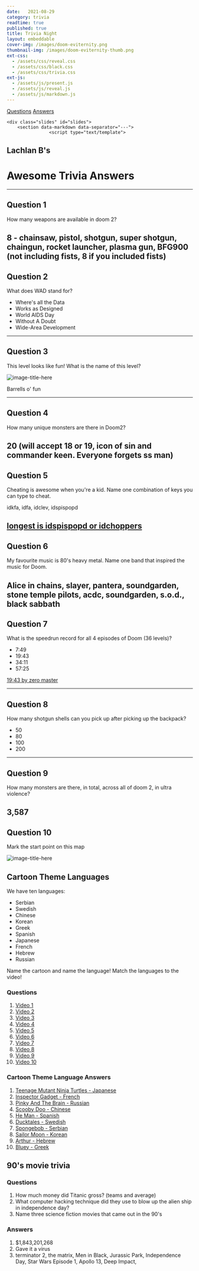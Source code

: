 ```yaml
---
date:   2021-08-29
category: trivia
readtime: true
published: true
title: Trivia Night
layout: embeddable
cover-img: /images/doom-eviternity.png
thumbnail-img: /images/doom-eviternity-thumb.png
ext-css: 
  - /assets/css/reveal.css
  - /assets/css/black.css
  - /assets/css/trivia.css
ext-js: 
  - /assets/js/present.js
  - /assets/js/reveal.js
  - /assets/js/markdown.js
---
```


<div class="reveal">
  <div class='footer'>
    <a href="trivia-night-questions">Questions</a>
    <a href="trivia-night-answers">Answers</a>
  </div>

	<div class="slides" id="slides">
        <section data-markdown data-separator="---">
                    <script type="text/template">
## Lachlan B's
# Awesome Trivia Answers
---
## Question 1 

How many weapons are available in doom 2?  

8 - chainsaw, pistol, shotgun, super shotgun, chaingun, rocket launcher, plasma gun, BFG900 (not including fists, 8 if you included fists) <!-- .element: class="fragment answer" -->
---
## Question 2
What does WAD stand for? 
* Where's all the Data <!-- .element: class="fragment highlight-red" --> 
* Works as Designed
* World AIDS Day
* Without A Doubt 
* Wide-Area Development                      
---
## Question 3
This level looks like fun! What is the name of this level?  

![image-title-here](/images/barrells.png)<!-- .element: class="smallerimage" --> 

Barrells o' fun <!-- .element: class="fragment answer" --> 

---
## Question 4
How many unique monsters are there in Doom2? 

20 (will accept 18 or 19, icon of sin and commander keen. Everyone forgets ss man)<!-- .element: class="fragment answer" --> 
---
## Question 5
Cheating is awesome when you're a kid. Name one combination of keys you can type to cheat.

idkfa, idfa, idclev, idspispopd <!-- .element: class="fragment answer" -->

[longest is idspispopd or idchoppers](https://doom.fandom.com/wiki/Doom_Cheat_Codes)<!-- .element: class="fragment answer" -->
---
## Question 6
My favourite music is 80's heavy metal. Name one band that inspired the music for Doom.

Alice in chains, slayer, pantera, soundgarden, stone temple pilots, acdc, soundgarden, s.o.d., black sabbath<!-- .element: class="fragment answer" -->
---
## Question 7
What is the speedrun record for all 4 episodes of Doom (36 levels)? 
- 7:49
- 19:43 <!-- .element: class="fragment highlight-red" -->
- 34:11
- 57:25

[19:43 by zero master](https://www.youtube.com/watch?v=d0Dl8HSKMWM)<!-- .element: class="fragment " -->

---
## Question 8
How many shotgun shells can you pick up after picking up the backpack? 
* 50 
* 80 
* 100 <!-- .element: class="fragment highlight-red" -->
* 200
---
## Question 9
How many monsters are there, in total, across all of doom 2, in ultra violence? 

3,587<!-- .element: class="fragment answer" -->
---
## Question 10
Mark the start point on this map 

![image-title-here](/images/e1m1-answer.png)<!-- .element: class="fragment" -->
                    </script>
        </section>
			</div>
		</div>



 

## Cartoon Theme Languages

We have ten languages:

* Serbian
* Swedish
* Chinese
* Korean
* Greek
* Spanish
* Japanese
* French
* Hebrew
* Russian
 
Name the cartoon and name the language! Match the languages to the video!
 
### Questions

1.  [Video 1](https://www.youtube.com/watch?v=dZMgzhRma_c) 
2.  [Video 2](https://www.youtube.com/watch?v=Dqd0mVAn_xk) 
3.  [Video 3](https://www.youtube.com/watch?v=lisTWZrcy9o) 
4.  [Video 4](https://www.youtube.com/watch?v=R3_R5Zsvc7Q) 
5.  [Video 5](https://www.youtube.com/watch?v=ae2No7bprmY) 
6.  [Video 6](https://www.youtube.com/watch?v=sFgZ4qGZ0IQ) 
7.  [Video 7](https://www.youtube.com/watch?v=dDlQ89HzZ-4) 
8.  [Video 8](https://www.youtube.com/watch?v=8oGZHWQ35ok) 
9.  [Video 9](https://www.youtube.com/watch?v=7FMFsyOpmRQ) 
10. [Video 10](https://www.youtube.com/watch?v=dCJOM01-iZA)
 
### Cartoon Theme Language Answers
 
1. [Teenage Mutant Ninja Turtles  - Japanese](https://www.youtube.com/watch?v=dZMgzhRma_c)
2. [Inspector Gadget - French](https://www.youtube.com/watch?v=Dqd0mVAn_xk)
3. [Pinky And The Brain - Russian](https://www.youtube.com/watch?v=lisTWZrcy9o)
4. [Scooby Doo - Chinese](https://www.youtube.com/watch?v=R3_R5Zsvc7Q)
5. [He Man - Spanish](https://www.youtube.com/watch?v=ae2No7bprmY)
6. [Ducktales - Swedish](https://www.youtube.com/watch?v=sFgZ4qGZ0IQ)
7. [Spongebob - Serbian](https://www.youtube.com/watch?v=dDlQ89HzZ-4)
8. [Sailor Moon - Korean](https://www.youtube.com/watch?v=8oGZHWQ35ok)
9. [Arthur - Hebrew](https://www.youtube.com/watch?v=7FMFsyOpmRQ)
10. [Bluey - Greek](https://www.youtube.com/watch?v=dCJOM01-iZA)

## 90's movie trivia

### Questions

1. How much money did Titanic gross? (teams and average)
2. What computer hacking technique did they use to blow up the alien ship in independence day?
3. Name three science fiction movies that came out in the 90's

### Answers

1. $1,843,201,268
2. Gave it a virus
3. terminator 2, the matrix, Men in Black, Jurassic Park, Independence Day, Star Wars Episode 1, Apollo 13, Deep Impact, 